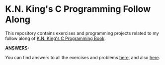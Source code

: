 # K.N. King's C Programming Follow Along

This repository contains exercises and programming projects related to my follow
along of
[K.N. King's C Programming Book](https://www.amazon.com/C-Programming-Modern-Approach-2nd/dp/0393979504/ref=sr_1_1?dib=eyJ2IjoiMSJ9.AnnBQVdrnqZjyoou2zCCXblFH5So5nstulBnEK1ETn8JC9RqY4sXFLkxLsCR5gzRTaTQjFQgRD2KlSvjK5_Akj0JJRn0m3UB-1geuOc-vCGOdxp_lv_PTiKpxmmkDtLvX2vKYvZiicBLId2GMQ9SGFxTUnG5AWAtXE774AcPoTE.jBM4cvr0Ovv4kPuq6rjI4wtZSYZQ6N95F8qk0VismCE&dib_tag=se&keywords=k.n.+king+c+programming&qid=1720949591&sr=8-1).

**ANSWERS:**

You can find answers to all the exercises and problems
[here](https://github.com/williamgherman/c-solutions), and also
[here](http://knking.com/books/c2/answers/index.html).
